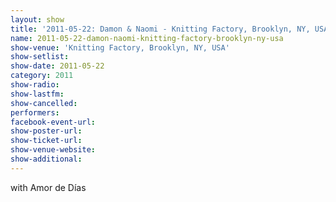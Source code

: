```yaml
---
layout: show
title: '2011-05-22: Damon & Naomi - Knitting Factory, Brooklyn, NY, USA'
name: 2011-05-22-damon-naomi-knitting-factory-brooklyn-ny-usa
show-venue: 'Knitting Factory, Brooklyn, NY, USA'
show-setlist: 
show-date: 2011-05-22
category: 2011
show-radio: 
show-lastfm: 
show-cancelled: 
performers: 
facebook-event-url: 
show-poster-url: 
show-ticket-url: 
show-venue-website: 
show-additional: 
---
```


with Amor de Días